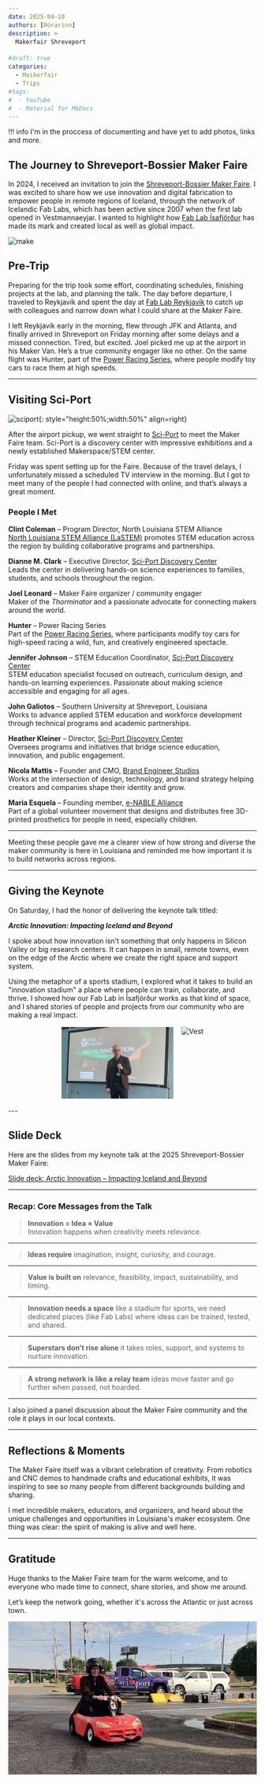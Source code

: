 ```yaml
---
date: 2025-04-10
authors: [Þórarinn]
description: >
  Makerfair Shreveport

#draft: true
categories:
  - Maikerfair
  - Trips
#tags:
#  - YouTube
#  - Material for MkDocs
---
```


!!! info
    I'm in the proccess of documenting and have yet to add photos, links and more.



## The Journey to Shreveport-Bossier Maker Faire

In 2024, I received an invitation to join the [Shreveport-Bossier Maker Faire](https://shreveport.makerfaire.com/). I was excited to share how we use innovation and digital fabrication to empower people in remote regions of Iceland, through the network of Icelandic Fab Labs, which has been active since 2007 when the first lab opened in Vestmannaeyjar. I wanted to highlight how [Fab Lab Ísafjörður](https://fabisa.is) has made its mark and created local as well as global impact.

![make](https://i0.wp.com/shreveport.makerfaire.com/wp-content/uploads/sites/113/2024/08/MF_Shreveport-Bossier_Logo_stacked_Logo_2024.png?fit=750%2C750&strip=all)

<!-- more -->

## Pre-Trip

Preparing for the trip took some effort, coordinating schedules, finishing projects at the lab, and planning the talk. The day before departure, I traveled to Reykjavík and spent the day at [Fab Lab Reykjavík](https://www.flr.is) to catch up with colleagues and narrow down what I could share at the Maker Faire.

I left Reykjavík early in the morning, flew through JFK and Atlanta, and finally arrived in Shreveport on Friday morning after some delays and a missed connection. Tired, but excited. Joel picked me up at the airport in his Maker Van. He’s a true community engager like no other. On the same flight was Hunter, part of the [Power Racing Series](https://powerracingseries.org/), where people modify toy cars to race them at high speeds.

---

## Visiting Sci-Port

![sciport](https://scontent-dus1-1.xx.fbcdn.net/v/t39.30808-6/490312801_977302054574475_8574817603317766944_n.jpg?_nc_cat=104&ccb=1-7&_nc_sid=f727a1&_nc_ohc=X0RBzvqdgksQ7kNvwEbnfDK&_nc_oc=Admv3Nx7bU6przTTrj0QZttl-xzThyIvGRRJsu1wNA4sU1dxQ3JNaiPpHa3uB_sRYkk&_nc_zt=23&_nc_ht=scontent-dus1-1.xx&_nc_gid=xRsDX5_s9syHCzQSBUuQqA&oh=00_AfG1PmLAnZL3lA9U8C8GI4mOafC0SEUT-6YKhTZy_T1GNA&oe=680776DB){: style="height:50%;width:50%" align=right} 

After the airport pickup, we went straight to [Sci-Port](https://sci-port.org/) to meet the Maker Faire team. Sci-Port is a discovery center with impressive exhibitions and a newly established Makerspace/STEM center.

Friday was spent setting up for the Faire. Because of the travel delays, I unfortunately missed a scheduled TV interview in the morning. But I got to meet many of the people I had connected with online, and that’s always a great moment.


### People I Met

**Clint Coleman** – Program Director, North Louisiana STEM Alliance  
[North Louisiana STEM Alliance (LaSTEM)](https://nlasteamalliance.org/) promotes STEM education across the region by building collaborative programs and partnerships.

**Dianne M. Clark** – Executive Director, [Sci-Port Discovery Center](https://www.sci-port.org/)  
Leads the center in delivering hands-on science experiences to families, students, and schools throughout the region.

**Joel Leonard** – Maker Faire organizer / community engager  
Maker of the *Thorminator* and a passionate advocate for connecting makers around the world.

**Hunter** – Power Racing Series  
Part of the [Power Racing Series](https://powerracingseries.org/), where participants modify toy cars for high-speed racing a wild, fun, and creatively engineered spectacle.

**Jennifer Johnson** – STEM Education Coordinator, [Sci-Port Discovery Center](https://www.sci-port.org/)  
STEM education specialist focused on outreach, curriculum design, and hands-on learning experiences. Passionate about making science accessible and engaging for all ages.

**John Galiotos** – Southern University at Shreveport, Louisiana  
Works to advance applied STEM education and workforce development through technical programs and academic partnerships.

**Heather Kleiner** – Director, [Sci-Port Discovery Center](https://www.sci-port.org/)  
Oversees programs and initiatives that bridge science education, innovation, and public engagement.

**Nicola Mattis** – Founder and CMO, [Brand Engineer Studios](https://www.brandengineerstudios.com/)  
Works at the intersection of design, technology, and brand strategy helping creators and companies shape their identity and grow.

**Maria Esquela** – Founding member, [e-NABLE Alliance](https://enablingthefuture.org/)  
Part of a global volunteer movement that designs and distributes free 3D-printed prosthetics for people in need, especially children.

---

Meeting these people gave me a clearer view of how strong and diverse the maker community is here in Louisiana and reminded me how important it is to build networks across regions.


---

## Giving the Keynote

On Saturday, I had the honor of delivering the keynote talk titled:

**_Arctic Innovation: Impacting Iceland and Beyond_**

I spoke about how innovation isn’t something that only happens in Silicon Valley or big research centers. It can happen in small, remote towns, even on the edge of the Arctic where we create the right space and support system.

Using the metaphor of a sports stadium, I explored what it takes to build an "innovation stadium" a place where people can train, collaborate, and thrive. I showed how our Fab Lab in Ísafjörður works as that kind of space, and I shared stories of people and projects from our community who are making a real impact.

<div style="display: flex; gap: 1rem; justify-content: center; flex-wrap: wrap; margin: 1rem 0;">
  <img src="../../assets/img_posts/makerfair_shreveport/talk.png" alt="Talk" style="max-width: 45%; height: auto;">
  <img src="https://scontent-dus1-1.xx.fbcdn.net/v/t39.30808-6/490343598_1089687646529705_7486083832848065410_n.jpg?_nc_cat=103&ccb=1-7&_nc_sid=833d8c&_nc_ohc=BHXI-IZF8lUQ7kNvwF6zYbw&_nc_oc=AdlrGHjC6-Usm-9zfAHWX3dIJqvNkCLXCWb18ZOM1tq8CEMibIbGj3rE-0ssSyXkOKM&_nc_zt=23&_nc_ht=scontent-dus1-1.xx&_nc_gid=TpXf1emBXOTSlK5XJ8liDw&oh=00_AfG0EElGx-GKk3LwEVTZEyFXqQx6QoFMFA5TWnE3sLltxQ&oe=680792EB" alt="Vest" style="max-width: 45%; height: auto;">
</div>
---

## Slide Deck

Here are the slides from my keynote talk at the 2025 Shreveport-Bossier Maker Faire:

[Slide deck: Arctic Innovation – Impacting Iceland and Beyond](https://hanndoddi.github.io/makerfair_shreveport/index.html)

---

### Recap: Core Messages from the Talk

> **Innovation = Idea × Value**  
> Innovation happens when creativity meets relevance.

---

> **Ideas require** imagination, insight, curiosity, and courage.

---

> **Value is built on** relevance, feasibility, impact, sustainability, and timing.

---

> **Innovation needs a space** like a stadium for sports, we need dedicated places (like Fab Labs) where ideas can be trained, tested, and shared.

---

> **Superstars don’t rise alone** it takes roles, support, and systems to nurture innovation.

---

> **A strong network is like a relay team** ideas move faster and go further when passed, not hoarded.

---

I also joined a panel discussion about the Maker Faire community and the role it plays in our local contexts.

---

## Reflections & Moments

The Maker Faire itself was a vibrant celebration of creativity. From robotics and CNC demos to handmade crafts and educational exhibits, it was inspiring to see so many people from different backgrounds building and sharing.

I met incredible makers, educators, and organizers, and heard about the unique challenges and opportunities in Louisiana's maker ecosystem. One thing was clear: the spirit of making is alive and well here.

---

## Gratitude

Huge thanks to the Maker Faire team for the warm welcome, and to everyone who made time to connect, share stories, and show me around.

Let’s keep the network going, whether it's across the Atlantic or just across town.

![race](../../assets/img_posts/makerfair_shreveport/race.jpg)
